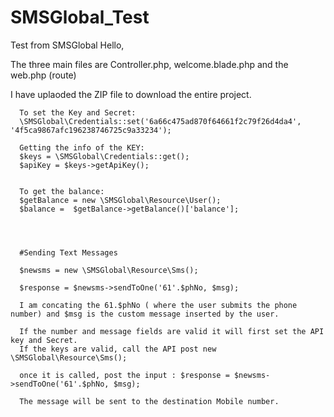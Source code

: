 # SMSGlobal_Test
Test from SMSGlobal
Hello,

The three main files are Controller.php, welcome.blade.php and the web.php (route)

I have uplaoded the ZIP file to download the entire project.


      To set the Key and Secret: 
      \SMSGlobal\Credentials::set('6a66c475ad870f64661f2c79f26d4da4', '4f5ca9867afc196238746725c9a33234');
       
      Getting the info of the KEY:  
      $keys = \SMSGlobal\Credentials::get();
      $apiKey = $keys->getApiKey();
      
      
      To get the balance:
      $getBalance = new \SMSGlobal\Resource\User();
      $balance =  $getBalance->getBalance()['balance'];
      
      
      
      
      #Sending Text Messages
      
      $newsms = new \SMSGlobal\Resource\Sms();
      
      $response = $newsms->sendToOne('61'.$phNo, $msg);
      
      I am concating the 61.$phNo ( where the user submits the phone number) and $msg is the custom message inserted by the user.
      
      If the number and message fields are valid it will first set the API key and Secret. 
      If the keys are valid, call the API post new \SMSGlobal\Resource\Sms();
      
      once it is called, post the input : $response = $newsms->sendToOne('61'.$phNo, $msg);
      
      The message will be sent to the destination Mobile number.
      
      
      
      
      
      

